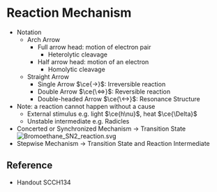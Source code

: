 # Reaction Mechanism

* Notation
  * Arch Arrow
    * Full arrow head: motion of electron pair
      * Heterolytic cleavage
    * Half arrow head: motion of an electron
      * Homolytic cleavage
  * Straight Arrow
    * Single Arrow $\ce{->}$: Irreversible reaction
    * Double Arrow $\ce{\<=>}$: Reversible reaction
    * Double-headed Arrow $\ce{\<->}$: Resonance Structure
* Note: a reaction cannot happen without a cause
  * External stimulus e.g. light $\ce{h\nu}$, heat $\ce{\Delta}$
  * Unstable intermediate e.g. Radicles
* Concerted or Synchronized Mechanism → Transition State  
  ![Bromoethane\_SN2\_reaction.svg](https://upload.wikimedia.org/wikipedia/commons/4/40/Bromoethane_SN2_reaction.svg)
* Stepwise Mechanism → Transition State and Reaction Intermediate

## Reference

* Handout SCCH134
